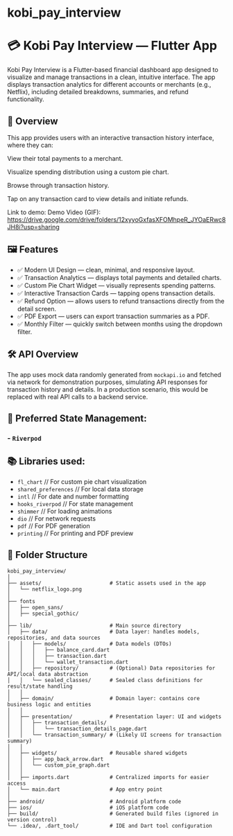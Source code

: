 # kobi_pay_interview

# 💳 Kobi Pay Interview — Flutter App

Kobi Pay Interview is a Flutter-based financial dashboard app designed to visualize and manage transactions in a clean, intuitive interface.
The app displays transaction analytics for different accounts or merchants (e.g., Netflix), including detailed breakdowns, summaries, and refund functionality.

## 🧠 Overview

This app provides users with an interactive transaction history interface, where they can:

View their total payments to a merchant.

Visualize spending distribution using a custom pie chart.

Browse through transaction history.

Tap on any transaction card to view details and initiate refunds.

Link to demo:
Demo Video (GIF):  https://drive.google.com/drive/folders/12xyyoGxfasXFOMhpeR_JYOaERwc8JH8i?usp=sharing

## 🖼️ Features

* ✅ Modern UI Design — clean, minimal, and responsive layout.
* ✅ Transaction Analytics — displays total payments and detailed charts.
* ✅ Custom Pie Chart Widget — visually represents spending patterns.
* ✅ Interactive Transaction Cards — tapping opens transaction details.
* ✅ Refund Option — allows users to refund transactions directly from the detail screen.
* ✅ PDF Export — users can export transaction summaries as a PDF.
* ✅ Monthly Filter — quickly switch between months using the dropdown filter.

## 🛠️ API Overview

The app uses mock data randomly generated from `mockapi.io` and fetched via network for demonstration purposes, simulating API responses for transaction history and details. In a production scenario, this would be replaced with real API calls to a backend service.

## 🚀 Preferred State Management: 
### - `Riverpod`

## 📚 Libraries used:

* `fl_chart` // For custom pie chart visualization
* `shared_preferences` // For local data storage
* `intl` // For date and number formatting
* `hooks_riverpod` // For state management
* `shimmer` // For loading animations
* `dio` // For network requests
* `pdf` // For PDF generation
* `printing` // For printing and PDF preview

## 📂 Folder Structure

```
kobi_pay_interview/
│
├── assets/                      # Static assets used in the app
│   └── netflix_logo.png
│
├── fonts
│   ├── open_sans/
│   ├── special_gothic/
│
├── lib/                         # Main source directory
│   ├── data/                    # Data layer: handles models, repositories, and data sources
│   │   ├── models/              # Data models (DTOs)
│   │   │   ├── balance_card.dart
│   │   │   ├── transaction.dart
│   │   │   └── wallet_transaction.dart
│   │   ├── repository/          # (Optional) Data repositories for API/local data abstraction
│   │   └── sealed_classes/      # Sealed class definitions for result/state handling
│   │
│   ├── domain/                  # Domain layer: contains core business logic and entities
│   │
│   ├── presentation/            # Presentation layer: UI and widgets
│   │   ├── transaction_details/
│   │   │   └── transaction_details_page.dart
│   │   └── transaction_summary/ # (Likely UI screens for transaction summary)
│   │
│   ├── widgets/                 # Reusable shared widgets
│   │   ├── app_back_arrow.dart
│   │   └── custom_pie_graph.dart
│   │
│   ├── imports.dart             # Centralized imports for easier access
│   └── main.dart                # App entry point
│
├── android/                     # Android platform code
├── ios/                         # iOS platform code
├── build/                       # Generated build files (ignored in version control)
└── .idea/, .dart_tool/          # IDE and Dart tool configuration
